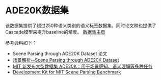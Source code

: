 # ADE20K数据集

该数据集提供了超过250种语义类别的语义标签数据集，同时论文种也提供了Cascade模型来提升baseline的精度。
[数据集主页](http://groups.csail.mit.edu/vision/datasets/ADE20K/index.html)

参考资料如下：
- Scene Parsing through ADE20K Dataset 论文
- [场景解析--Scene Parsing through ADE20K Dataset](http://blog.csdn.net/zhangjunhit/article/details/72466120)
- [MIT 新发布大型数据集 ADE20K：用于场景感知、语义理解等多种任务](https://www.jiqizhixin.com/articles/2017-07-02-2)
- [Development Kit for MIT Scene Parsing Benchmark](https://github.com/CSAILVision/sceneparsing)